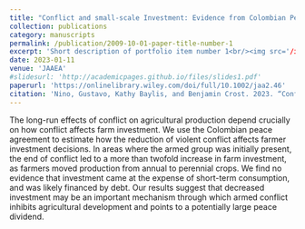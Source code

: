 ```yaml
---
title: "Conflict and small-scale Investment: Evidence from Colombian Peace Agreement"
collection: publications
category: manuscripts
permalink: /publication/2009-10-01-paper-title-number-1
excerpt: 'Short description of portfolio item number 1<br/><img src='/images/500x300.png'>'
date: 2023-01-11
venue: 'JAAEA'
#slidesurl: 'http://academicpages.github.io/files/slides1.pdf'
paperurl: 'https://onlinelibrary.wiley.com/doi/full/10.1002/jaa2.46'
citation: 'Nino, Gustavo, Kathy Baylis, and Benjamin Crost. 2023. “Conflict and small-scale investment: Evidence from Colombian peace agreement.” Journal of the Agricultural and Applied Economics Association. 2: 67–83. https://doi.org/10.1002/jaa2.46'
---
```


The long-run effects of conflict on agricultural production depend crucially on how conflict affects farm investment. We use the Colombian peace agreement to estimate how the reduction of violent conflict affects farmer investment decisions. In areas where the armed group was initially present, the end of conflict led to a more than twofold increase in farm investment, as farmers moved production from annual to perennial crops. We find no evidence that investment came at the expense of short-term consumption, and was likely financed by debt. Our results suggest that decreased investment may be an important mechanism through which armed conflict inhibits agricultural development and points to a potentially large peace dividend.
